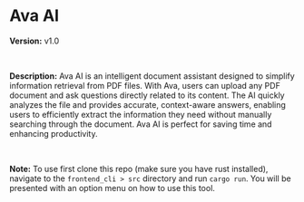 # Ava AI

**Version:** v1.0

<br>

**Description:** 
Ava AI is an intelligent document assistant designed to simplify information retrieval from PDF files. With Ava, users can upload any PDF document and ask questions directly related to its content. The AI quickly analyzes the file and provides accurate, context-aware answers, enabling users to efficiently extract the information they need without manually searching through the document. Ava AI is perfect for saving time and enhancing productivity.

<br>

**Note:**
To use first clone this repo (make sure you have rust installed), navigate to the ```frontend_cli > src``` directory and 
run ```cargo run```. You will be presented with an option menu on how to use this tool.


